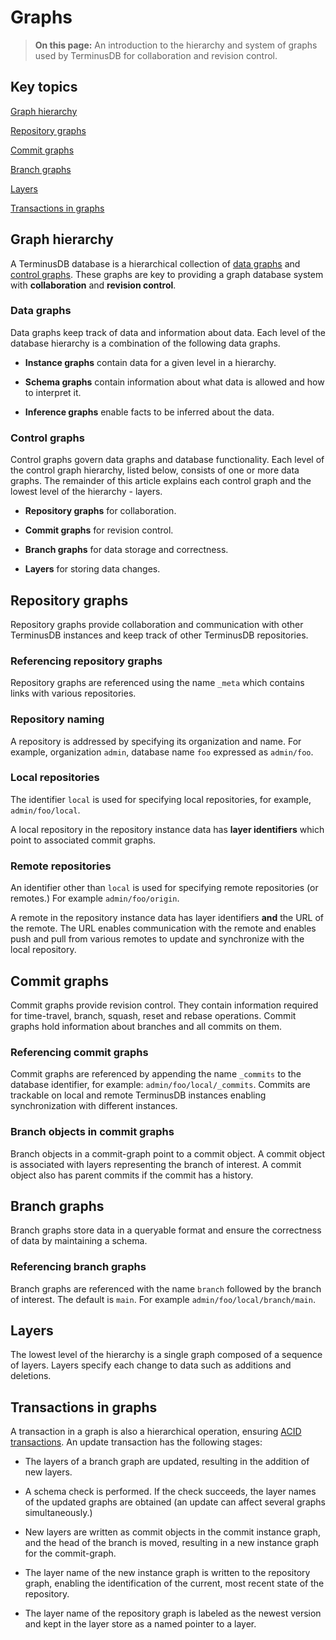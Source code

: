 # Graphs

> **On this page:** An introduction to the hierarchy and system of graphs used by TerminusDB for collaboration and revision control.

## Key topics

[Graph hierarchy](#repository-graph)

[Repository graphs](#repository-graph)

[Commit graphs](#commit-graphs)

[Branch graphs](#branch-graphs)

[Layers](#layers)

[Transactions in graphs](#transactions-in-graphs)

## Graph hierarchy 

A TerminusDB database is a hierarchical collection of [data graphs](#data-graphs) and [control graphs](#control-graphs). These graphs are key to providing a graph database system with **collaboration** and **revision control**. 

### Data graphs

Data graphs keep track of data and information about data. Each level of the database hierarchy is a combination of the following data graphs.

- **Instance graphs** contain data for a given level in a hierarchy.

- **Schema graphs** contain information about what data is allowed and how to interpret it.

- **Inference graphs** enable facts to be inferred about the data.

### Control graphs

Control graphs govern data graphs and database functionality. Each level of the control graph hierarchy, listed below, consists of one or more data graphs. The remainder of this article explains each control graph and the lowest level of the hierarchy - layers.  

- **Repository graphs** for collaboration.

- **Commit graphs** for revision control.

- **Branch graphs** for data storage and correctness.

- **Layers** for storing data changes.

## Repository graphs

Repository graphs provide collaboration and communication with other TerminusDB instances and keep track of other TerminusDB repositories.

### Referencing repository graphs

Repository graphs are referenced using the name `_meta` which contains links with various repositories.

### Repository naming

A repository is addressed by specifying its organization and name. For example, organization `admin`, database name `foo` expressed as `admin/foo`.

### Local repositories

The identifier `local` is used for specifying local repositories, for example, `admin/foo/local`.

A local repository in the repository instance data has **layer identifiers** which point to associated commit graphs.

### Remote repositories

An identifier other than `local` is used for specifying remote repositories (or remotes.) For example `admin/foo/origin`.

A remote in the repository instance data has layer identifiers **and** the URL of the remote. The URL enables communication with the remote and enables push and pull from various remotes to update and synchronize with the local repository.

## Commit graphs

Commit graphs provide revision control. They contain information required for time-travel, branch, squash, reset and rebase operations. Commit graphs hold information about branches and all commits on them. 

### Referencing commit graphs

Commit graphs are referenced by appending the name `_commits` to the database identifier, for example: `admin/foo/local/_commits`. Commits are trackable on local and remote TerminusDB instances enabling synchronization with different instances.

### Branch objects in commit graphs

Branch objects in a commit-graph point to a commit object. A commit object is associated with layers representing the branch of interest. A commit object also has parent commits if the commit has a history.

## Branch graphs

Branch graphs store data in a queryable format and ensure the correctness of data by maintaining a schema.

### Referencing branch graphs

<!-- Example of how to translate a confusing and overly verbose original -->

Branch graphs are referenced with the name `branch` followed by the branch of interest. The default is `main`. For example `admin/foo/local/branch/main`.

## Layers

The lowest level of the hierarchy is a single graph composed of a sequence of layers. Layers specify each change to data such as additions and deletions.

## Transactions in graphs

A transaction in a graph is also a hierarchical operation, ensuring [ACID transactions](acid-transaction). An update transaction has the following stages:

- The layers of a branch graph are updated, resulting in the addition of new layers.

- A schema check is performed. If the check succeeds, the layer names of the updated graphs are obtained (an update can affect several graphs simultaneously.)   

- New layers are written as commit objects in the commit instance graph, and the head of the branch is moved, resulting in a new instance graph for the commit-graph.

- The layer name of the new instance graph is written to the repository graph, enabling the identification of the current, most recent state of the repository.

- The layer name of the repository graph is labeled as the newest version and kept in the layer store as a named pointer to a layer.